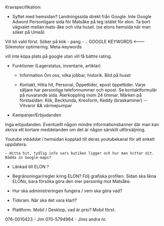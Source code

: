 Kravspecifikation:
- Syftet med hemsidan?
Landningssida direkt från Google. Inte Google Adword
Personligare sida för Matsåke på teg istälet för elon.
Ta bort vägvalet mellan mats-åke och vita huset. (se elons hemsida när man söker på Umeå)

Vill bli vald först.
Söker på kök - pang - .. GOOGLE KEYWORDS <---
Sökmotor optimering.
Meta-keywords



vill inte köpa plats på google utan vill få bättre rating.



- Funktioner (Lagerstatus, inventarie, artiklar)

    - Information
    Om oss, vilka jobbar, historik.
    Bild på huset

    - Kontakt, Hitta hit, Personal, Öppettider, epost öppettider.
    Varje säljare har personliga telefonnummer och epost.
    Se kontaktformulär på nuvarande sida. Återkoppling inom 24 timmar.
    Märken på förstasidan: Kök, Becklunda, Kreoform, Keddy (braskaminer) -- Vitvaror && värmepumpar

- Kampanjer/Erbjudanden

Inga erbjudanden.
  Eventuellt någon mindre informationsbanner där man kan skriva ett kortare meddelanden om det är någon särskilt utförsäljning.



Youtube inbäddat i hemsidan kopplad till deras youtubekanal för att enkelt uppdatera.


    - Hitta hit, tydlig info vars butiken ligger och hur man hittar dit. Bädda in Google-maps?




- Länkad till ELON ?



- Begränsningar/regler kring ELON?
Följ grafiska profilen.
Sidan ska likna ELONs, bara försöka göra den mer personlig mot Matsåke.



- Hur ska administreringen fungera / vem ska göra vad?




- Tidsram. När ska det vara klart?



- Plattform. Mobil / Desktop, vad är prio?
Mobil först.



076-0010423 - Jim
070-5794984 - Jims andra nr.

